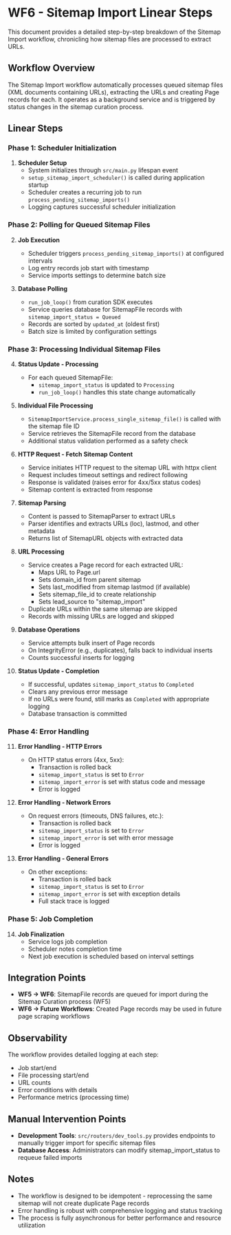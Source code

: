 # WF6 - Sitemap Import Linear Steps

This document provides a detailed step-by-step breakdown of the Sitemap Import workflow, chronicling how sitemap files are processed to extract URLs.

## Workflow Overview

The Sitemap Import workflow automatically processes queued sitemap files (XML documents containing URLs), extracting the URLs and creating Page records for each. It operates as a background service and is triggered by status changes in the sitemap curation process.

## Linear Steps

### Phase 1: Scheduler Initialization

1. **Scheduler Setup**
   - System initializes through `src/main.py` lifespan event
   - `setup_sitemap_import_scheduler()` is called during application startup
   - Scheduler creates a recurring job to run `process_pending_sitemap_imports()`
   - Logging captures successful scheduler initialization

### Phase 2: Polling for Queued Sitemap Files

2. **Job Execution**
   - Scheduler triggers `process_pending_sitemap_imports()` at configured intervals
   - Log entry records job start with timestamp
   - Service imports settings to determine batch size

3. **Database Polling**
   - `run_job_loop()` from curation SDK executes
   - Service queries database for SitemapFile records with `sitemap_import_status = Queued`
   - Records are sorted by `updated_at` (oldest first)
   - Batch size is limited by configuration settings

### Phase 3: Processing Individual Sitemap Files

4. **Status Update - Processing**
   - For each queued SitemapFile:
     - `sitemap_import_status` is updated to `Processing`
     - `run_job_loop()` handles this state change automatically

5. **Individual File Processing**
   - `SitemapImportService.process_single_sitemap_file()` is called with the sitemap file ID
   - Service retrieves the SitemapFile record from the database
   - Additional status validation performed as a safety check

6. **HTTP Request - Fetch Sitemap Content**
   - Service initiates HTTP request to the sitemap URL with httpx client
   - Request includes timeout settings and redirect following
   - Response is validated (raises error for 4xx/5xx status codes)
   - Sitemap content is extracted from response

7. **Sitemap Parsing**
   - Content is passed to SitemapParser to extract URLs
   - Parser identifies and extracts URLs (loc), lastmod, and other metadata
   - Returns list of SitemapURL objects with extracted data

8. **URL Processing**
   - Service creates a Page record for each extracted URL:
     - Maps URL to Page.url
     - Sets domain_id from parent sitemap
     - Sets last_modified from sitemap lastmod (if available)
     - Sets sitemap_file_id to create relationship
     - Sets lead_source to "sitemap_import"
   - Duplicate URLs within the same sitemap are skipped
   - Records with missing URLs are logged and skipped

9. **Database Operations**
   - Service attempts bulk insert of Page records
   - On IntegrityError (e.g., duplicates), falls back to individual inserts
   - Counts successful inserts for logging

10. **Status Update - Completion**
    - If successful, updates `sitemap_import_status` to `Completed`
    - Clears any previous error message
    - If no URLs were found, still marks as `Completed` with appropriate logging
    - Database transaction is committed

### Phase 4: Error Handling

11. **Error Handling - HTTP Errors**
    - On HTTP status errors (4xx, 5xx):
      - Transaction is rolled back
      - `sitemap_import_status` is set to `Error`
      - `sitemap_import_error` is set with status code and message
      - Error is logged

12. **Error Handling - Network Errors**
    - On request errors (timeouts, DNS failures, etc.):
      - Transaction is rolled back
      - `sitemap_import_status` is set to `Error`
      - `sitemap_import_error` is set with error message
      - Error is logged

13. **Error Handling - General Errors**
    - On other exceptions:
      - Transaction is rolled back
      - `sitemap_import_status` is set to `Error`
      - `sitemap_import_error` is set with exception details
      - Full stack trace is logged

### Phase 5: Job Completion

14. **Job Finalization**
    - Service logs job completion
    - Scheduler notes completion time
    - Next job execution is scheduled based on interval settings

## Integration Points

- **WF5 → WF6**: SitemapFile records are queued for import during the Sitemap Curation process (WF5)
- **WF6 → Future Workflows**: Created Page records may be used in future page scraping workflows

## Observability

The workflow provides detailed logging at each step:
- Job start/end
- File processing start/end
- URL counts
- Error conditions with details
- Performance metrics (processing time)

## Manual Intervention Points

- **Development Tools**: `src/routers/dev_tools.py` provides endpoints to manually trigger import for specific sitemap files
- **Database Access**: Administrators can modify sitemap_import_status to requeue failed imports

## Notes

- The workflow is designed to be idempotent - reprocessing the same sitemap will not create duplicate Page records
- Error handling is robust with comprehensive logging and status tracking
- The process is fully asynchronous for better performance and resource utilization
